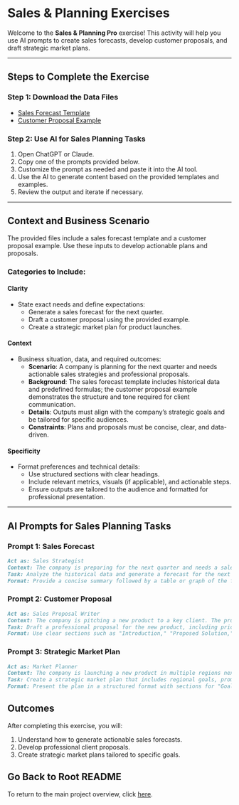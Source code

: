 # Sales & Planning Exercises

Welcome to the **Sales & Planning Pro** exercise! This activity will help you use AI prompts to create sales forecasts, develop customer proposals, and draft strategic market plans.

---

## Steps to Complete the Exercise

### Step 1: Download the Data Files
- [Sales Forecast Template](./data/sales_forecast_template.xlsx)
- [Customer Proposal Example](./data/customer_proposal_example.docx)

### Step 2: Use AI for Sales Planning Tasks
1. Open ChatGPT or Claude.
2. Copy one of the prompts provided below.
3. Customize the prompt as needed and paste it into the AI tool.
4. Use the AI to generate content based on the provided templates and examples.
5. Review the output and iterate if necessary.

---

## Context and Business Scenario

The provided files include a sales forecast template and a customer proposal example. Use these inputs to develop actionable plans and proposals.

### Categories to Include:
#### **Clarity**
- State exact needs and define expectations:
  - Generate a sales forecast for the next quarter.
  - Draft a customer proposal using the provided example.
  - Create a strategic market plan for product launches.

#### **Context**
- Business situation, data, and required outcomes:
  - **Scenario**: A company is planning for the next quarter and needs actionable sales strategies and professional proposals.
  - **Background**: The sales forecast template includes historical data and predefined formulas; the customer proposal example demonstrates the structure and tone required for client communication.
  - **Details**: Outputs must align with the company’s strategic goals and be tailored for specific audiences.
  - **Constraints**: Plans and proposals must be concise, clear, and data-driven.

#### **Specificity**
- Format preferences and technical details:
  - Use structured sections with clear headings.
  - Include relevant metrics, visuals (if applicable), and actionable steps.
  - Ensure outputs are tailored to the audience and formatted for professional presentation.

---

## AI Prompts for Sales Planning Tasks

### Prompt 1: **Sales Forecast**
```markdown
Act as: Sales Strategist  
Context: The company is preparing for the next quarter and needs a sales forecast based on historical data. The provided template includes monthly sales figures and seasonal trends.  
Task: Analyze the historical data and generate a forecast for the next quarter. Include insights on expected trends and potential risks.  
Format: Provide a concise summary followed by a table or graph of the forecast.
```

### Prompt 2: **Customer Proposal**
```markdown
Act as: Sales Proposal Writer  
Context: The company is pitching a new product to a key client. The provided example outlines the structure and tone for client proposals.  
Task: Draft a professional proposal for the new product, including pricing details, benefits, and a suggested implementation timeline.  
Format: Use clear sections such as "Introduction," "Proposed Solution," "Pricing," and "Next Steps."
```

### Prompt 3: **Strategic Market Plan**
```markdown
Act as: Market Planner  
Context: The company is launching a new product in multiple regions next quarter. The market plan needs to outline regional strategies, key risks, and growth opportunities.  
Task: Create a strategic market plan that includes regional goals, promotional strategies, and KPIs.  
Format: Present the plan in a structured format with sections for "Goals," "Strategies," "Risks," and "Metrics."
```
## Outcomes

After completing this exercise, you will:

1. Understand how to generate actionable sales forecasts.
2. Develop professional client proposals.
3. Create strategic market plans tailored to specific goals.

## Go Back to Root README

To return to the main project overview, click [here](../README.md).